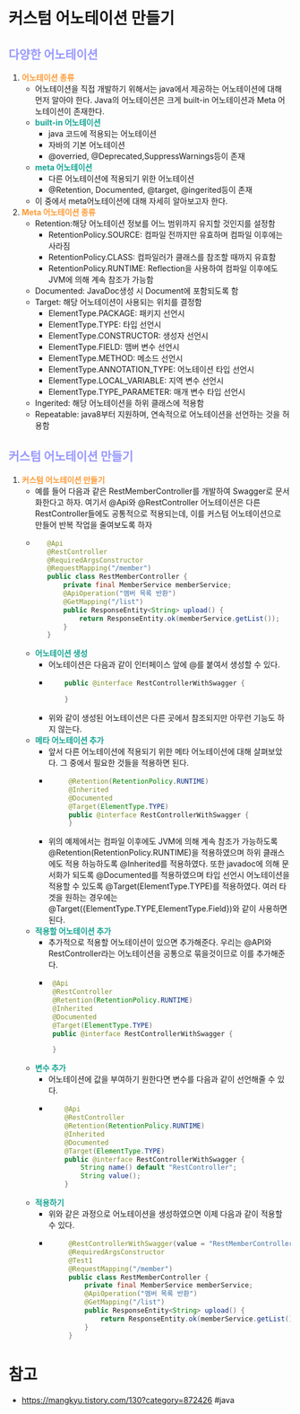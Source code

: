 # 커스텀 어노테이션 만들기
## __<span style="color:#9999ff">다양한 어노테이션</span>__
1. __<span style="color:#ff9933">어노테이션 종류</span>__
   - 어노테이션을 직접 개발하기 위해서는 java에서 제공하는 어노테이션에 대해 먼저 알아야 한다. Java의 어노테이션은 크게 built-in 어노테이션과 Meta 어노테이션이 존재한다.
   - __<span style="color:#14a492">built-in 어노테이션</span>__
     - java 코드에 적용되는 어노테이션
     - 자바의 기본 어노테이션
     - @overried, @Deprecated,SuppressWarnings등이 존재
   - __<span style="color:#14a492">meta 어노테이션</span>__
     - 다른 어노테이션에 적용되기 위한 어노테이션
     - @Retention, Documented, @target, @ingerited등이 존재
   - 이 중에서 meta어노테이션에 대해 자세히 알아보고자 한다.
2. __<span style="color:#ff9933">Meta 어노테이션 종류</span>__
   - Retention:해당 어노테이션 정보를 어느 범위까지 유지할 것인지를 설정함
     - RetentionPolicy.SOURCE: 컴파일 전까지만 유효하며 컴파일 이후에는 사라짐
     - RetentionPolicy.CLASS: 컴파일러가 클래스를 참조할 때까지 유효함
     - RetentionPolicy.RUNTIME: Reflection을 사용하여 컴파일 이후에도 JVM에 의해 계속 참조가 가능함
   - Documented: JavaDoc생성 시 Document에 포함되도록 함
   - Target: 해당 어노테이션이 사용되는 위치를 결정함
     - ElementType.PACKAGE: 패키지 선언시
     - ElementType.TYPE: 타입 선언시
     - ElementType.CONSTRUCTOR: 생성자 선언시
     - ElementType.FIELD: 맴버 변수 선언시
     - ElementType.METHOD: 메소드 선언시
     - ElementType.ANNOTATION_TYPE: 어노테이션 타입 선언시
     - ElementType.LOCAL_VARIABLE: 지역 변수 선언시 
     - ElementType.TYPE_PARAMETER: 매개 변수 타입 선언시
   - Ingerited: 해당 어노테이션을 하위 클래스에 적용함
   - Repeatable: java8부터 지원하며, 연속적으로 어노테이션을 선언하는 것을 허용함
## __<span style="color:#9999ff">커스텀 어노테이션 만들기</span>__
1. __<span style="color:#ff9933">커스텀 어노테이션 만들기</span>__
   - 예를 들어 다음과 같은 RestMemberController를 개발하여 Swagger로 문서화한다고 하자. 여기서 @Api와 @RestController 어노테이션은 다른 RestController들에도 공통적으로 적용되는데, 이를 커스텀 어노테이션으로 만들어 반복 작업을 줄여보도록 하자
   - ``` java 
        @Api 
        @RestController 
        @RequiredArgsConstructor 
        @RequestMapping("/member") 
        public class RestMemberController { 
            private final MemberService memberService; 
            @ApiOperation("멤버 목록 반환") 
            @GetMapping("/list") 
            public ResponseEntity<String> upload() { 
                return ResponseEntity.ok(memberService.getList()); 
            }
        }
    - __<span style="color:#14a492">어노테이션 생성</span>__
      - 어노테이션은 다음과 같이 인터페이스 앞에 @를 붙여서 생성할 수 있다.
      - ``` java
            public @interface RestControllerWithSwagger { 

            }
      - 위와 같이 생성된 어노테이션은 다른 곳에서 참조되지만 아무런 기능도 하지 않는다.
   - __<span style="color:#14a492">메타 어노테이션 추가</span>__
     - 앞서 다른 어노테이션에 적용되기 위한 메타 어노테이션에 대해 살펴보았다. 그 중에서 필요한 것들을 적용하면 된다.
     - ``` java 
            @Retention(RetentionPolicy.RUNTIME) 
            @Inherited 
            @Documented 
            @Target(ElementType.TYPE) 
            public @interface RestControllerWithSwagger { 
            }
     - 위의 예제에서는 컴파일 이후에도 JVM에 의해 계속 참조가 가능하도록 @Retention(RetentionPolicy.RUNTIME)을 적용하였으며 하위 클래스에도 적용 하능하도록 @Inherited를 적용하였다. 또한 javadoc에 의해 문서화가 되도록 @Documented를 적용하였으며 타입 선언시 어노테이션을 적용할 수 있도록 @Target(ElementType.TYPE)를 적용하였다. 여러 타겟을 원하는 경우에는 @Target({ElementType.TYPE,ElementType.Field})와 같이 사용하면 된다.
   - __<span style="color:#14a492">적용할 어노테이션 추가</span>__
     - 추가적으로 적용할 어노테이션이 있으면 추가해준다. 우리는 @API와 RestController라는 어노테이션을 공통으로 묶을것이므로 이를 추가해준다.
     - ``` java 
        @Api 
        @RestController 
        @Retention(RetentionPolicy.RUNTIME) 
        @Inherited 
        @Documented 
        @Target(ElementType.TYPE) 
        public @interface RestControllerWithSwagger { 

        }
    - __<span style="color:#14a492">변수 추가</span>__
      - 어노테이션에 값을 부여하기 원한다면 변수를 다음과 같이 선언해줄 수 있다.
      - ``` java
            @Api 
            @RestController 
            @Retention(RetentionPolicy.RUNTIME) 
            @Inherited 
            @Documented 
            @Target(ElementType.TYPE) 
            public @interface RestControllerWithSwagger { 
                String name() default "RestController"; 
                String value();
            }
   - __<span style="color:#14a492">적용하기</span>__
     - 위와 같은 과정으로 어노테이션을 생성하였으면 이제 다음과 같이 적용할 수 있다.
     - ``` java
            @RestControllerWithSwagger(value = "RestMemberController", name = "RestMemberController")
            @RequiredArgsConstructor 
            @Test1 
            @RequestMapping("/member") 
            public class RestMemberController { 
                private final MemberService memberService; 
                @ApiOperation("멤버 목록 반환") 
                @GetMapping("/list") 
                public ResponseEntity<String> upload() { 
                    return ResponseEntity.ok(memberService.getList()); 
                } 
            }
# 참고
- https://mangkyu.tistory.com/130?category=872426 
#java